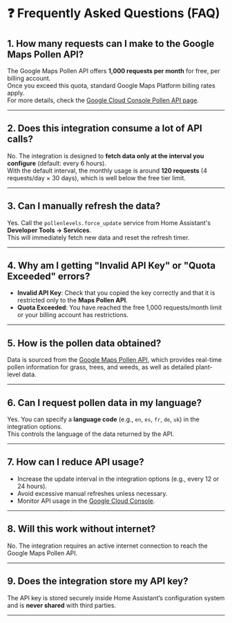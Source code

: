 # ❓ Frequently Asked Questions (FAQ)

## 1. How many requests can I make to the Google Maps Pollen API?
The Google Maps Pollen API offers **1,000 requests per month** for free, per billing account.  
Once you exceed this quota, standard Google Maps Platform billing rates apply.  
For more details, check the [Google Cloud Console Pollen API page](https://console.cloud.google.com/apis/library/pollen.googleapis.com).

---

## 2. Does this integration consume a lot of API calls?
No. The integration is designed to **fetch data only at the interval you configure** (default: every 6 hours).  
With the default interval, the monthly usage is around **120 requests** (4 requests/day × 30 days), which is well below the free tier limit.

---

## 3. Can I manually refresh the data?
Yes. Call the `pollenlevels.force_update` service from Home Assistant's **Developer Tools → Services**.  
This will immediately fetch new data and reset the refresh timer.

---

## 4. Why am I getting "Invalid API Key" or "Quota Exceeded" errors?
- **Invalid API Key**: Check that you copied the key correctly and that it is restricted only to the **Maps Pollen API**.  
- **Quota Exceeded**: You have reached the free 1,000 requests/month limit or your billing account has restrictions.

---

## 5. How is the pollen data obtained?
Data is sourced from the [Google Maps Pollen API](https://developers.google.com/maps/documentation/pollen), which provides real-time pollen information for grass, trees, and weeds, as well as detailed plant-level data.

---

## 6. Can I request pollen data in my language?
Yes. You can specify a **language code** (e.g., `en`, `es`, `fr`, `de`, `uk`) in the integration options.  
This controls the language of the data returned by the API.

---

## 7. How can I reduce API usage?
- Increase the update interval in the integration options (e.g., every 12 or 24 hours).  
- Avoid excessive manual refreshes unless necessary.  
- Monitor API usage in the [Google Cloud Console](https://console.cloud.google.com/).

---

## 8. Will this work without internet?
No. The integration requires an active internet connection to reach the Google Maps Pollen API.

---

## 9. Does the integration store my API key?
The API key is stored securely inside Home Assistant’s configuration system and is **never shared** with third parties.

---
